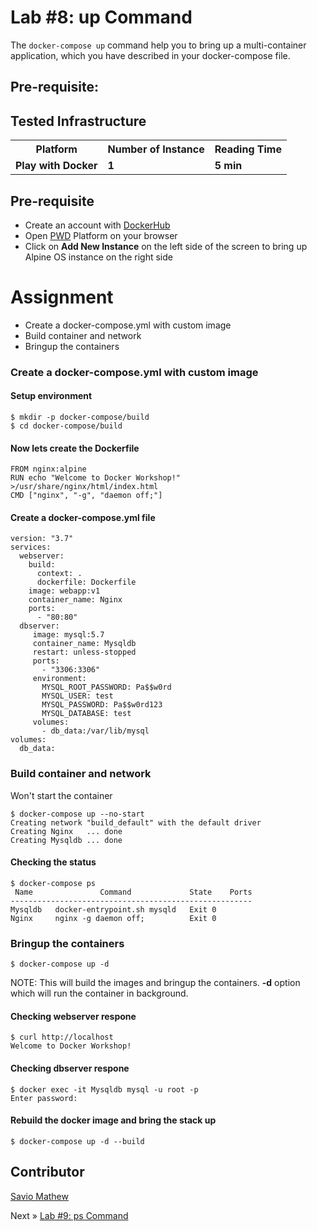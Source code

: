 # Lab #8: up Command
The `docker-compose up` command help you to bring up a multi-container application, which you have described in your docker-compose file.

## Pre-requisite:

## Tested Infrastructure

<table class="tg">
  <tr>
    <th class="tg-yw4l"><b>Platform</b></th>
    <th class="tg-yw4l"><b>Number of Instance</b></th>
    <th class="tg-yw4l"><b>Reading Time</b></th>
    
  </tr>
  <tr>
    <td class="tg-yw4l"><b> Play with Docker</b></td>
    <td class="tg-yw4l"><b>1</b></td>
    <td class="tg-yw4l"><b>5 min</b></td>
    
  </tr>
  
</table>

## Pre-requisite

- Create an account with [DockerHub](https://hub.docker.com)
- Open [PWD](https://labs.play-with-docker.com/) Platform on your browser 
- Click on **Add New Instance** on the left side of the screen to bring up Alpine OS instance on the right side

# Assignment
- Create a docker-compose.yml with custom image
- Build container and network
- Bringup the containers


### Create a docker-compose.yml with custom image

#### Setup environment
```
$ mkdir -p docker-compose/build
$ cd docker-compose/build
```

#### Now lets create the Dockerfile
```
FROM nginx:alpine
RUN echo "Welcome to Docker Workshop!" >/usr/share/nginx/html/index.html
CMD ["nginx", "-g", "daemon off;"]
```

#### Create a docker-compose.yml file
```
version: "3.7"
services:
  webserver:
    build:
      context: .
      dockerfile: Dockerfile
    image: webapp:v1
    container_name: Nginx
    ports:
      - "80:80"
  dbserver:
     image: mysql:5.7
     container_name: Mysqldb
     restart: unless-stopped
     ports:
       - "3306:3306"
     environment:
       MYSQL_ROOT_PASSWORD: Pa$$w0rd
       MYSQL_USER: test
       MYSQL_PASSWORD: Pa$$w0rd123
       MYSQL_DATABASE: test 
     volumes:
       - db_data:/var/lib/mysql
volumes:
  db_data:
```
### Build container and network
Won't start the container
```
$ docker-compose up --no-start
Creating network "build_default" with the default driver
Creating Nginx   ... done
Creating Mysqldb ... done
```
#### Checking the status
```
$ docker-compose ps
 Name               Command             State    Ports
------------------------------------------------------
Mysqldb   docker-entrypoint.sh mysqld   Exit 0        
Nginx     nginx -g daemon off;          Exit 0    
```
### Bringup the containers
```
$ docker-compose up -d
```
NOTE: This will build the images and bringup the containers. <b>-d</b> option which will run the container in background.

#### Checking webserver respone
```
$ curl http://localhost
Welcome to Docker Workshop!
```

#### Checking dbserver respone
```
$ docker exec -it Mysqldb mysql -u root -p
Enter password: 
```

#### Rebuild the docker image and bring the stack up
```
$ docker-compose up -d --build
```

## Contributor
[Savio Mathew](https://www.linkedin.com/in/saviovettoor)

Next » [Lab #9: ps Command](http://dockerlabs.collabnix.com/intermediate/workshop/DockerCompose/ps_command.html)
